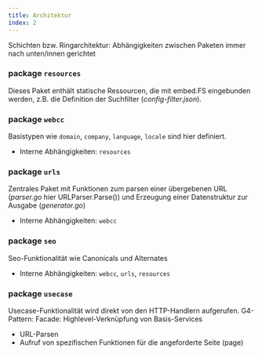 ```yaml
---
title: Architektur
index: 2
---
```


Schichten bzw. Ringarchitektur: Abhängigkeiten zwischen Paketen immer nach unten/innen gerichtet

### package `resources`

Dieses Paket enthält statische Ressourcen, die mit embed.FS eingebunden werden, z.B. die Definition der Suchfilter (_config-filter.json_).

### package `webcc`

Basistypen wie `domain`, `company`, `language`, `locale` sind hier definiert.

- Interne Abhängigkeiten: `resources`

### package `urls`

Zentrales Paket mit Funktionen zum parsen einer übergebenen URL (_parser.go_ hier URLParser.Parse()) und Erzeugung einer Datenstruktur zur Ausgabe (_generator.go_)

- Interne Abhängigkeiten: `webcc`

### package `seo`

Seo-Funktionalität wie Canonicals und Alternates

- Interne Abhängigkeiten: `webcc`, `urls`, `resources`

### package `usecase`

Usecase-Funktionalität wird direkt von den HTTP-Handlern aufgerufen.
G4-Pattern: Facade: Highlevel-Verknüpfung von Basis-Services

- URL-Parsen
- Aufruf von spezifischen Funktionen für die angeforderte Seite (page)
- aber auch nicht-Seiten-Usecases wie z.B. TR-Konfiguration, u.ä.

### package `page`

Kümmert sich ausschließlich um Seitenkonfigurationen. Auch leere Seiten, die nur Domain und Site-Daten enthalten.
Jeder Page-Type hat eigenen Handler.

- **Caching**: je nach Seitentyp unterschiedlich gelöst. Mehr Aufwand bei frequentierten Seiten wie Suchen, Details und Start. Diese sollten 'en block' gecached werden.
  Andere Seiten können auch live aus Inhaltsblöcken zusammengesetzt werden.
